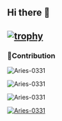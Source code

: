 ## Hi there 👋

[![trophy](https://github-profile-trophy.vercel.app/?username=Aries-0331)](https://github.com/ryo-ma/github-profile-trophy)
---
### 🧐Contribution ###

![Aries-0331](https://github-readme-stats.vercel.app/api/top-langs/?username=Aries-0331&layout=compact&theme=onedark)

![Aries-0331](https://github-readme-stats.vercel.app/api?username=Aries-0331&count_private=true&show_icons=true&theme=tokyonight&show_owner=true)

![Aries-0331](https://github-readme-streak-stats.herokuapp.com/?user=Aries-0331&theme=dark)

[![Aries-0331](https://activity-graph.herokuapp.com/graph?username=Aries-0331&theme=react-dark&hide_border=true)](https://github.com/ashutosh00710/github-readme-activity-graph)
